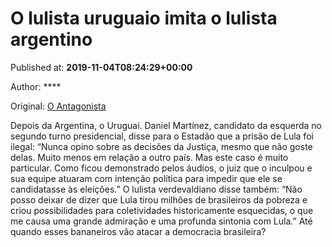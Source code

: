 
# O lulista uruguaio imita o lulista argentino

Published at: **2019-11-04T08:24:29+00:00**

Author: ****

Original: [O Antagonista](https://www.oantagonista.com/mundo/o-lulista-uruguaio-imita-o-lulista-argentino/)

Depois da Argentina, o Uruguai.
Daniel Martínez, candidato da esquerda no segundo turno presidencial, disse para o Estadão que a prisão de Lula foi ilegal:
“Nunca opino sobre as decisões da Justiça, mesmo que não goste delas. Muito menos em relação a outro país. Mas este caso é muito particular. Como ficou demonstrado pelos áudios, o juiz que o inculpou e sua equipe atuaram com intenção política para impedir que ele se candidatasse às eleições.”
O lulista verdevaldiano disse também:
“Não posso deixar de dizer que Lula tirou milhões de brasileiros da pobreza e criou possibilidades para coletividades historicamente esquecidas, o que me causa uma grande admiração e uma profunda sintonia com Lula.”
Até quando esses bananeiros vão atacar a democracia brasileira?
